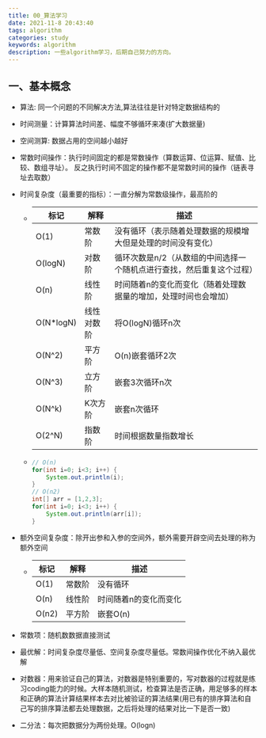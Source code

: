 ```yaml
---
title: 00_算法学习
date: 2021-11-8 20:43:40
tags: algorithm
categories: study
keywords: algorithm
description: 一些algorithm学习，后期自己努力的方向。
---
```


## 一、基本概念

- 算法: 同一个问题的不同解决方法,算法往往是针对特定数据结构的

- 时间测量：计算算法时间差、幅度不够循环来凑(扩大数据量)

- 空间测算: 数据占用的空间越小越好

- 常数时间操作：执行时间固定的都是常数操作（算数运算、位运算、赋值、比较、数组寻址）。 反之执行时间不固定的操作都不是常数时间的操作（链表寻址去取数）

- 时间复杂度（最重要的指标）：一直分解为常数级操作，最高阶的

  - | 标记      | 解释       | 描述                                                         |
    | --------- | ---------- | ------------------------------------------------------------ |
    | O(1)      | 常数阶     | 没有循环（表示随着处理数据的规模增大但是处理的时间没有变化） |
    | O(logN)   | 对数阶     | 循环次数是n/2（从数组的中间选择一个随机点进行查找，然后重复这个过程） |
    | O(n)      | 线性阶     | 时间随着n的变化而变化（随着处理数据量的增加，处理时间也会增加） |
    | O(N*logN) | 线性对数阶 | 将O(logN)循环n次                                             |
    | O(N^2)    | 平方阶     | O(n)嵌套循环2次                                              |
    | O(N^3)    | 立方阶     | 嵌套3次循环n次                                               |
    | O(N^k)    | K次方阶    | 嵌套n次循环                                                  |
    | O(2^N)    | 指数阶     | 时间根据数量指数增长                                         |

  - ```java
    // O(n)
    for(int i=0; i<3; i++) {
    	System.out.println(i);
    }
    // O(n2)
    int[] arr = [1,2,3];
    for(int i=0; i<3; i++) {
    	System.out.println(arr[i]);
    }
    ```

- 额外空间复杂度：除开出参和入参的空间外，额外需要开辟空间去处理的称为额外空间

  - | 标记  | 解释   | 描述                  |
    | ----- | ------ | --------------------- |
    | O(1)  | 常数阶 | 没有循环              |
    | O(n)  | 线性阶 | 时间随着n的变化而变化 |
    | O(n2) | 平方阶 | 嵌套O(n)              |

- 常数项：随机数数据直接测试

- 最优解：时间复杂度尽量低、空间复杂度尽量低。常数间操作优化不纳入最优解

- 对数器：用来验证自己的算法，对数器是特别重要的，写对数器的过程就是练习coding能力的时候。大样本随机测试，检查算法是否正确，用足够多的样本和正确的算法计算结果样本去对比被验证的算法结果(用已有的排序算法和自己写的排序算法都去处理数据，之后将处理的结果对比一下是否一致)

- 二分法：每次把数据分为两份处理。O(logn)









